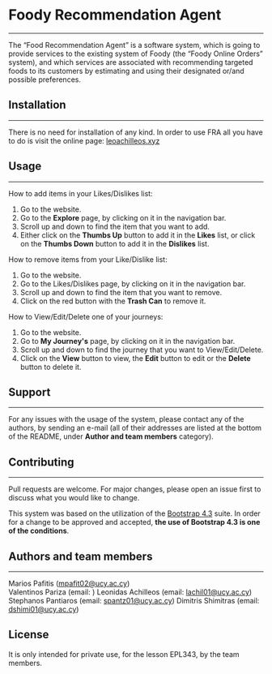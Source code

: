# Foody Recommendation Agent
---
The “Food Recommendation Agent” is a software system, which is going to provide services to the existing system of Foody (the “Foody Online Orders” system), 
and which services are associated with recommending targeted foods to its customers by estimating and using their designated or/and possible preferences.

## Installation
---
There is no need for installation of any kind. In order to use FRA all you have to do is visit the online page: [leoachilleos.xyz](http://www.leoachilleos.xyz/)

## Usage
---
How to add items in your Likes/Dislikes list:
1) Go to the website.
2) Go to the **Explore** page, by clicking on it in the navigation bar.
3) Scroll up and down to find the item that you want to add.
4) Either click on the **Thumbs Up**  button to add it in the **Likes** list,
or click on the **Thumbs Down** button to add it in the **Dislikes** list.

How to remove items from your Like/Dislike list:
1) Go to the website.
2) Go to the Likes/Dislikes page, by clicking on it in the navigation bar.
3) Scroll up and down to find the item that you want to remove.
4) Click on the red button with the **Trash Can** to remove it.

How to View/Edit/Delete one of your journeys:
1) Go to the website.
2) Go to **My Journey's** page, by clicking on it in the navigation bar.
3) Scroll up and down to find the journey that you want to View/Edit/Delete.
4) Click on the **View** button to view, the **Edit** button to edit or the **Delete** button to delete it.
## Support
---
For any issues with the usage of the system, please contact any of the authors, by sending an e-mail 
(all of their addresses are listed at the bottom of the README, under **Author and team members** category).

## Contributing
---
Pull requests are welcome. For major changes, please open an issue first to discuss what you would like to change.

This system was based on the utilization of the [Bootstrap 4.3](https://getbootstrap.com/docs/4.3/getting-started/introduction/) suite. In order for a change to be approved and accepted,
**the use of Bootstrap 4.3 is one of the conditions**.

## Authors and team members
---
Marios Pafitis (mpafit02@ucy.ac.cy)   
Valentinos Pariza (email: )
Leonidas Achilleos (email: lachil01@ucy.ac.cy)
Stephanos Pantiaros  (email: spantz01@ucy.ac.cy)
Dimitris Shimitras (email: dshimi01@ucy.ac.cy)

## License
It is only intended for private use, for the lesson EPL343, by the team members.